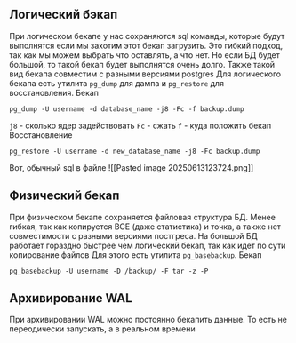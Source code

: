 ## Логический бэкап
При логическом бекапе у нас сохраняются sql команды, которые будут выполнятся если мы захотим этот бекап загрузить. Это гибкий подход, так как мы можем выбрать что оставлять, а что нет. Но если БД будет большой, то такой бекап будет выполнятся очень долго. Также такой вид бекапа совместим с разными версиями postgres
Для логического бекапа есть утилита `pg_dump` для дампа и `pg_restore` для восстановления.
Бекап
```shell
pg_dump -U username -d database_name -j8 -Fc -f backup.dump
```
`j8` - сколько ядер задействовать
`Fc` - сжать
`f` - куда положить бекап
Восстановление
```shell
pg_restore -U username -d new_database_name -j8 -Fc backup.dump
```
Вот, обычный sql в файле
![[Pasted image 20250613123724.png]]
## Физический бекап
При физическом бекапе сохраняется файловая структура БД. Менее гибкая, так как копируется ВСЕ (даже статистика) и точка, а также нет совместимости с разными версиями постгреса. На большой БД работает гораздно быстрее чем логический бекап, так как идет по сути копирование файлов
Для этого есть утилита `pg_basebackup`.
Бекап
```shell
pg_basebackup -U username -D /backup/ -F tar -z -P
```
## Архивирование WAL
При архивировании WAL можно постоянно бекапить данные. То есть не переодически запускать, а в реальном времени